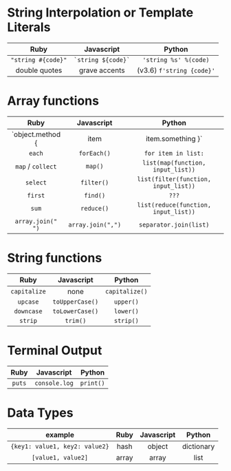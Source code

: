<!-- 
Ruby | Javascript | Python
:---:|:---:|:---:
-->

# String Interpolation or Template Literals
Ruby | Javascript | Python
:---:|:---:|:---: 
`"string #{code}"`  | ``` `string ${code}` ``` | `'string %s' %(code)`
double quotes | grave accents | (v3.6) `f'string {code}'` 

# Array functions
Ruby | Javascript | Python
:---:|:---:|:---:
`object.method { |item| item.something }` | `Array.method( (item) => item.something );` | 
`each` | `forEach()` | `for item in list:`
`map` / `collect` | `map()` | `list(map(function, input_list))`
`select` | `filter()` | `list(filter(function, input_list))`
`first` | `find()` | `???`
`sum` | `reduce()` | `list(reduce(function, input_list))`
`array.join(" ")` | `array.join(",")` | `separator.join(list)`

# String functions
Ruby | Javascript | Python
:---:|:---:|:---:
`capitalize` | none | `capitalize()`
`upcase` | `toUpperCase()` | `upper()`
`downcase` | `toLowerCase()` | `lower()`
`strip` | `trim()` | `strip()`
<!-- 
# Loops
Ruby | Javascript | Python
:---:|:---:|:---:
  -->
# Terminal Output
Ruby | Javascript | Python
:---:|:---:|:---:
`puts` | `console.log` | `print()`

# Data Types
example | Ruby | Javascript | Python
:---:|:---:|:---:|:---:
`{key1: value1, key2: value2}` | hash | object | dictionary
`[value1, value2]` | array | array | list
